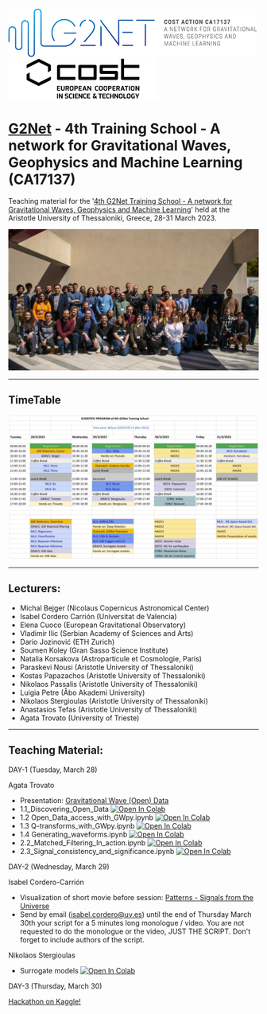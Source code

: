 <img src="pics/logo_g2net.png" width="500"><img src="pics/logo_cost.jpeg" width="300">
# [G2Net](https://www.g2net.eu/) - 4th Training School - A network for Gravitational Waves, Geophysics and Machine Learning (CA17137) 

Teaching material for the '[4th G2Net Training School - A network for Gravitational Waves, Geophysics and Machine Learning](https://indico.physics.auth.gr/event/14/)' held at the Aristotle University of Thessaloniki, Greece, 28-31 March 2023.


<img src="pics/Group_photo_small.jpg" width="800">

----

## TimeTable 
<img src="pics/Timetable-final.jpg" width="800">

----

## Lecturers:
 
* Michal Bejger (Nicolaus Copernicus Astronomical Center)
* Isabel Cordero Carrión (Universitat de Valencia)
* Elena Cuoco (European Gravitational Observatory)
* Vladimir Ilic (Serbian Academy of Sciences and Arts)
* Dario Jozinović (ETH Zurich)
* Soumen Koley (Gran Sasso Science Institute)
* Natalia Korsakova (Astroparticule et Cosmologie, Paris)
* Paraskevi Nousi (Aristotle University of Thessaloniki)
* Kostas Papazachos (Aristotle University of Thessaloniki)
* Nikolaos Passalis (Aristotle University of Thessaloniki)
* Luigia Petre (Åbo Akademi University)
* Nikolaos Stergioulas (Aristotle University of Thessaloniki)
* Anastasios Tefas (Aristotle University of Thessaloniki)
* Agata Trovato (University of Trieste)

-----

## Teaching Material:

DAY-1 (Tuesday, March 28)

Agata Trovato
- Presentation: [Gravitational Wave (Open) Data](https://github.com/niksterg/g2net_4th_training_school_thessaloniki_2023/blob/main/DAY-1/Agata_Trovato/Trovato_GWdata.pdf)
- 1.1_Discovering_Open_Data [![Open In Colab](https://colab.research.google.com/assets/colab-badge.svg)](https://colab.research.google.com/github/niksterg/g2net_4th_training_school_thessaloniki_2023/blob/main/DAY-1/Agata_Trovato/Tuto_1.1_Discovering_Open_Data.ipynb)
- 1.2 Open_Data_access_with_GWpy.ipynb [![Open In Colab](https://colab.research.google.com/assets/colab-badge.svg)](https://colab.research.google.com/github/niksterg/g2net_4th_training_school_thessaloniki_2023/blob/main/DAY-1/Agata_Trovato/Tuto_1.2_Open_Data_access_with_GWpy.ipynb)
- 1.3 Q-transforms_with_GWpy.ipynb [![Open In Colab](https://colab.research.google.com/assets/colab-badge.svg)](https://colab.research.google.com/github/niksterg/g2net_4th_training_school_thessaloniki_2023/blob/main/DAY-1/Agata_Trovato/Tuto_1.3_Q-transforms_with_GWpy.ipynb)
- 1.4 Generating_waveforms.ipynb [![Open In Colab](https://colab.research.google.com/assets/colab-badge.svg)](https://colab.research.google.com/github/niksterg/g2net_4th_training_school_thessaloniki_2023/blob/main/DAY-1/Agata_Trovato/Tuto_1.4_Generating_waveforms.ipynb)
- 2.2_Matched_Filtering_In_action.ipynb [![Open In Colab](https://colab.research.google.com/assets/colab-badge.svg)](https://colab.research.google.com/github/niksterg/g2net_4th_training_school_thessaloniki_2023/blob/main/DAY-1/Agata_Trovato/Tuto_2.2_Matched_Filtering_In_action.ipynb)
- 2.3_Signal_consistency_and_significance.ipynb [![Open In Colab](https://colab.research.google.com/assets/colab-badge.svg)](https://colab.research.google.com/github/niksterg/g2net_4th_training_school_thessaloniki_2023/blob/main/DAY-1/Agata_Trovato/Tuto_2.3_Signal_consistency_and_significance.ipynb)

DAY-2 (Wednesday, March 29)

Isabel Cordero-Carrión
- Visualization of short movie before session: [Patterns - Signals from the Universe](https://www.youtube.com/watch?v=bFgMgrE64rw&list=PLRQChI0vpMP7NKYbImJXsvNtIF-C_tj-l&index=2)
- Send by email (isabel.cordero@uv.es) until the end of Thursday March 30th your script for a 5 minutes long monologue / video. You are not requested to do the monologue or the video, JUST THE SCRIPT. Don't forget to include authors of the script.

Nikolaos Stergioulas
- Surrogate models [![Open In Colab](https://colab.research.google.com/assets/colab-badge.svg)](https://colab.research.google.com/github/niksterg/g2net_4th_training_school_thessaloniki_2023/blob/main/DAY-2/Nikolaos_Stergioulas/Surrogate_models-final.ipynb)

DAY-3 (Thursday, March 30)

[Hackathon on Kaggle!](https://www.kaggle.com/competitions/g2net-hackathon/overview/description) 
